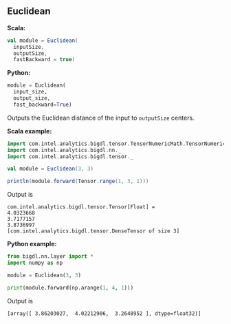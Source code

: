 ## Euclidean ##

**Scala:**
```scala
val module = Euclidean(
  inputSize,
  outputSize,
  fastBackward = true)
```
**Python:**
```python
module = Euclidean(
  input_size,
  output_size,
  fast_backward=True)
```
Outputs the Euclidean distance of the input to `outputSize` centers.

**Scala example:**
```scala
import com.intel.analytics.bigdl.tensor.TensorNumericMath.TensorNumeric.NumericFloat
import com.intel.analytics.bigdl.nn._
import com.intel.analytics.bigdl.tensor._

val module = Euclidean(3, 3)

println(module.forward(Tensor.range(1, 3, 1)))
```
Output is
```
com.intel.analytics.bigdl.tensor.Tensor[Float] =
4.0323668
3.7177157
3.8736997
[com.intel.analytics.bigdl.tensor.DenseTensor of size 3]
```

**Python example:**
```python
from bigdl.nn.layer import *
import numpy as np

module = Euclidean(3, 3)

print(module.forward(np.arange(1, 4, 1)))
```
Output is
```
[array([ 3.86203027,  4.02212906,  3.2648952 ], dtype=float32)]
```
